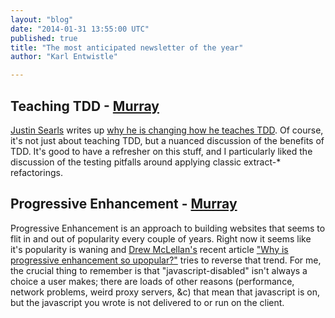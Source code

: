 ```yaml
---
layout: "blog"
date: "2014-01-31 13:55:00 UTC"
published: true
title: "The most anticipated newsletter of the year"
author: "Karl Entwistle"

---
```


## Teaching TDD - [Murray](http://www.unboxedconsulting.com/people/murray-steele) [Justin Searls](https://twitter.com/searls) writes up [why he is changing how he teaches TDD](http://blog.testdouble.com/posts/2014-01-25-the-failures-of-intro-to-tdd.html). Of course, it's not just about teaching TDD, but a nuanced discussion of the benefits of TDD. It's good to have a refresher on this stuff, and I particularly liked the discussion of the testing pitfalls around applying classic extract-\* refactorings.  ## Progressive Enhancement - [Murray](http://www.unboxedconsulting.com/people/murray-steele) Progressive Enhancement is an approach to building websites that seems to flit in and out of popularity every couple of years. Right now it seems like it's popularity is waning and [Drew McLellan's](https://twitter.com/drewm) recent article ["Why is progressive enhancement so upopular?"](http://allinthehead.com/retro/367/why-is-progressive-enhancement-so-unpopular) tries to reverse that trend. For me, the crucial thing to remember is that "javascript-disabled" isn't always a choice a user makes; there are loads of other reasons (performance, network problems, weird proxy servers, &c) that mean that javascript is on, but the javascript you wrote is not delivered to or run on the client.


